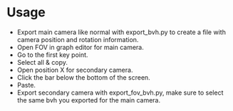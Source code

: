 # Usage

- Export main camera like normal with export_bvh.py to create a file with camera position and rotation information.
- Open FOV in graph editor for main camera.
- Go to the first key point.
- Select all & copy.
- Open position X for secondary camera.
- Click the bar below the bottom of the screen.
- Paste.
- Export secondary camera with export_fov_bvh.py, make sure to select the same bvh you exported for the main camera.
